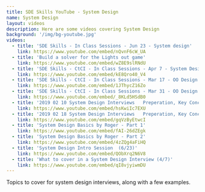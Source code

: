 ```yaml
---
title: SDE Skills YouTube - System Design
name: System Design
layout: videos
description: Here are some videos covering System Design
background: '/img/bg-youtube.jpg'
videos:
  - title: 'SDE Skills - In Class Sessions - Jun 23 - System design'
    link: https://www.youtube.com/embed/nQvnF6cW_UA
  - title: 'Build a solver for the Lights out game'
    link: https://www.youtube.com/embed/wZ8E9slRNdU
  - title: 'SDE Skills - CtCI - In Class Sessions - Apr 7 - System Design'
    link: https://www.youtube.com/embed/kE8Qro40_V4
  - title: 'SDE Skills - CtCI - In Class Sessions - Mar 17 - OO Design for a Deck of Cards and a Blackjack game'
    link: https://www.youtube.com/embed/1JThycZ16Zo
  - title: 'SDE Skills - CtCI - In Class Sessions - Mar 31 - OO Design for a Chat Server'
    link: https://www.youtube.com/embed/_8KLd5HSdB0
  - title: '2019 02 10 System Design Interviews   Preperation, Key Concepts'
    link: https://www.youtube.com/embed/hsKwiIc7EXU
  - title: '2019 02 18 System Design Interviews   Preperation, Key Concepts Part II'
    link: https://www.youtube.com/embed/gqVzByEtwcI
  - title: 'System Design Basics by Roger - Part 1'
    link: https://www.youtube.com/embed/fAI-26dZEgk
  - title: 'System Design Basics by Roger - Part 2'
    link: https://www.youtube.com/embed/4zZQg4aFiHQ
  - title: 'System Design Intro Session  (6/23)'
    link: https://www.youtube.com/embed/QObXrq2N6V8
  - title: 'What to cover in a System Design Interview (4/7)'
    link: https://www.youtube.com/embed/qI8vjyiwmDU
---
```

Topics to cover for system design interviews, along with a few examples.